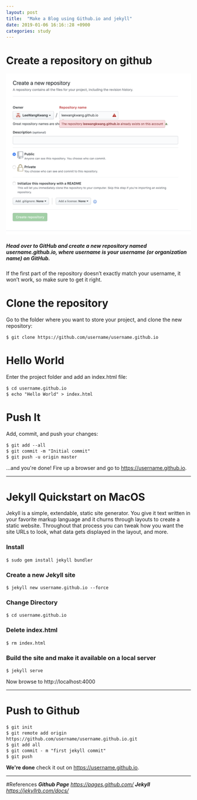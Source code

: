 ```yaml
---
layout: post
title:  "Make a Blog using Github.io and jekyll"
date: 2019-01-06 16:16::28 +0900
categories: study
---
```


# Create a repository on github

![Screenshot 2019-01-06 at 3.31.30 PM](/assets/githubscreenshot.png)

##### Head over to GitHub and create a new repository named username.github.io, where username is your username (or organization name) on GitHub.

If the first part of the repository doesn’t exactly match your username, it won’t work, so make sure to get it right.

# Clone the repository

Go to the folder where you want to store your project, and clone the new repository:

```
$ git clone https://github.com/username/username.github.io
```

# Hello World

Enter the project folder and add an index.html file:

```
$ cd username.github.io
$ echo "Hello World" > index.html
```

# Push It

Add, commit, and push your changes:

```
$ git add --all
$ git commit -m "Initial commit"
$ git push -u origin master
```

…and you're done!
Fire up a browser and go to https://username.github.io.

---
# Jekyll Quickstart on MacOS

Jekyll is a simple, extendable, static site generator. You give it text written in your favorite markup language and it churns through layouts to create a static website. Throughout that process you can tweak how you want the site URLs to look, what data gets displayed in the layout, and more.

### Install

```
$ sudo gem install jekyll bundler
```

### Create a new Jekyll site

```
$ jekyll new username.github.io --force
```

### Change Directory
```
$ cd username.github.io
```

### Delete index.html
```
$ rm index.html
```

### Build the site and make it available on a local server
```
$ jekyll serve
```

Now browse to http://localhost:4000

---

# Push to Github

```
$ git init
$ git remote add origin https://github.com/username/username.github.io.git
$ git add all
$ git commit - m "first jekyll commit"
$ git push
```

__We're done__
check it out on https://username.github.io.

---
#References
_**Github Page** https://pages.github.com/_
_**Jekyll** https://jekyllrb.com/docs/_